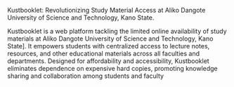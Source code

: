 Kustbooklet: Revolutionizing Study Material Access at Aliko Dangote University of Science and Technology, Kano State.

Kustbooklet is a web platform tackling the limited online availability of study materials at Aliko Dangote University of Science and Technology, Kano State]. It empowers students with centralized access to lecture notes, resources, and other educational materials across all faculties and departments. Designed for affordability and accessibility, Kustbooklet eliminates dependence on expensive hard copies, promoting knowledge sharing and collaboration among students and faculty
